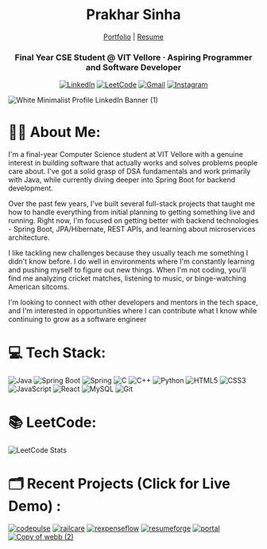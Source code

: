 <h1 align="center">Prakhar Sinha</h1>
<div align="center">

  [Portfolio](https://prakharsinha.vercel.app/) | [Resume](https://drive.google.com/file/d/1ERzlMRsTVwUMo-eImW4tEuUKreWV1y7i/view?usp=sharing)
  
</div>
<div align="center">
  
### Final Year CSE Student @ VIT Vellore · Aspiring Programmer and Software Developer
[![LinkedIn](https://img.shields.io/badge/LinkedIn-004182?style=for-the-badge&logo=linkedin&logoColor=white)](https://linkedin.com/in/prakhar3125)
[![LeetCode](https://img.shields.io/badge/LeetCode-black?style=for-the-badge&logo=leetcode&logoColor=FFA116)](https://leetcode.com/prakhar3125)
[![Gmail](https://img.shields.io/badge/Gmail-white?style=for-the-badge&logo=gmail&logoColor=EA4335)](mailto:workspace.prakhar@gmail.com)
[![Instagram](https://img.shields.io/badge/Instagram-black?style=for-the-badge&logo=instagram&logoColor=E4405F)](https://instagram.com/prakhar.3125)



</div>

![White Minimalist Profile LinkedIn Banner (1)](https://github.com/prakhar3125/prakhar3125/assets/111203228/336ae1a6-b6c0-40f7-be47-ec01ed6701c2)


# 🧑‍💻 About Me:
I'm a final-year Computer Science student at VIT Vellore with a genuine interest in building software that actually works and solves problems people care about. I've got a solid grasp of DSA fundamentals and work primarily with Java, while currently diving deeper into Spring Boot for backend development.

Over the past few years, I've built several full-stack projects that taught me how to handle everything from initial planning to getting something live and running. Right now, I'm focused on getting better with backend technologies - Spring Boot, JPA/Hibernate, REST APIs, and learning about microservices architecture.

I like tackling new challenges because they usually teach me something I didn't know before. I do well in environments where I'm constantly learning and pushing myself to figure out new things. When I'm not coding, you'll find me analyzing cricket matches, listening to music, or binge-watching American sitcoms.

I'm looking to connect with other developers and mentors in the tech space, and I'm interested in opportunities where I can contribute what I know while continuing to grow as a software engineer




# 💻 Tech Stack:
![Java](https://img.shields.io/badge/java-%23ED8B00.svg?style=for-the-badge&logo=openjdk&logoColor=white) ![Spring Boot](https://img.shields.io/badge/spring%20boot-%236DB33F.svg?style=for-the-badge&logo=spring&logoColor=white) ![Spring](https://img.shields.io/badge/spring-%236DB33F.svg?style=for-the-badge&logo=spring&logoColor=white) ![C](https://img.shields.io/badge/c-%2300599C.svg?style=for-the-badge&logo=c&logoColor=white) ![C++](https://img.shields.io/badge/c++-%2300599C.svg?style=for-the-badge&logo=c%2B%2B&logoColor=white) ![Python](https://img.shields.io/badge/python-3670A0?style=for-the-badge&logo=python&logoColor=ffdd54) ![HTML5](https://img.shields.io/badge/html5-%23E34F26.svg?style=for-the-badge&logo=html5&logoColor=white) ![CSS3](https://img.shields.io/badge/css3-%231572B6.svg?style=for-the-badge&logo=css3&logoColor=white) ![JavaScript](https://img.shields.io/badge/javascript-%23323330.svg?style=for-the-badge&logo=javascript&logoColor=%23F7DF1E) ![React](https://img.shields.io/badge/react-%2320232a.svg?style=for-the-badge&logo=react&logoColor=%2361DAFB) ![MySQL](https://img.shields.io/badge/mysql-%2300f.svg?style=for-the-badge&logo=mysql&logoColor=white) ![Git](https://img.shields.io/badge/git-%23F05033.svg?style=for-the-badge&logo=git&logoColor=white)



# 📚 LeetCode:
![LeetCode Stats](https://leetcard.jacoblin.cool/prakhar3125?theme=dark&font=Montserrat&ext=heatmap)

# 🗂️ Recent Projects (Click for Live Demo) : 

[![codepulse](https://github.com/user-attachments/assets/00e1de96-81da-40c3-86d7-48a2a93b7157)](https://codepulsetracker.vercel.app/authentication)
[![railcare](https://github.com/user-attachments/assets/fa5974ec-6c5c-4642-a35d-ea0aa7201af7)](https://railcare.vercel.app/)
[![rexpenseflow](https://github.com/user-attachments/assets/035850ce-b447-45b1-873e-afab5696ab40)](https://expenseflowbudget.vercel.app/auth)
[![resumeforge](https://github.com/user-attachments/assets/a05bf7a9-8475-4b42-af35-505c0373ebc1)](https://resumegenapp.vercel.app/)
[![portal](https://github.com/user-attachments/assets/6d4033a6-14b7-4758-a696-1fb9edfc9357)](https://college-complaint-and-resolution-portal.vercel.app/index.html)
[![Copy of webb (2)](https://github.com/prakhar3125/prakhar3125/assets/111203228/56b7a1bd-1741-4867-835a-9ee0ca3ad80d)](https://prakhar3125.github.io/Responsive-Drone-Marketplace/)
 


